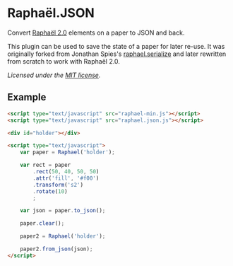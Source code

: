Raphaël.JSON
============

Convert [Raphaël 2.0](http://raphaeljs.com/) elements on a paper to JSON and back.

This plugin can be used to save the state of a paper for later re-use. It was originally 
forked from Jonathan Spies's [raphael.serialize](https://github.com/jspies/raphael.serialize)
and later rewritten from scratch to work with Raphaël 2.0.
  
*Licensed under the [MIT license](http://www.opensource.org/licenses/mit-license.php).*


Example
-------

```html
<script type="text/javascript" src="raphael-min.js"></script>
<script type="text/javascript" src="raphael.json.js"></script>

<div id="holder"></div>

<script type="text/javascript">
	var paper = Raphael('holder');

	var rect = paper
		.rect(50, 40, 50, 50)
		.attr('fill', '#f00')
		.transform('s2')
		.rotate(10)
		;

	var json = paper.to_json();

	paper.clear();

	paper2 = Raphael('holder');

	paper2.from_json(json);
</script>
```
